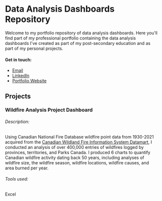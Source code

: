 # Data Analysis Dashboards Repository
Welcome to my portfolio repository of data analysis dashboards. Here you'll find part of my professional portfolio containing the data analysis dashboards I've created as part of my post-secondary education and as part of my personal projects. 
#### Get in touch:
- [Email](mailto:maddy.h.kendall@gmail.com)
- [LinkedIn](https://www.linkedin.com/in/madison-kendall-24aa8917a/)
- [Portfolio Website](https://m-hkendall.github.io/)
## Projects
### Wildfire Analysis Project Dashboard
###### Description: 
Using Canadian National Fire Database wildfire point data from 1930-2021 acquired from the [Canadian Wildland Fire Information System Datamart](https://cwfis.cfs.nrcan.gc.ca/datamart), I conducted an analysis of over 400,000 entries of wildfires logged by provinces, territories, and Parks Canada. I produced 6 charts to quantify Canadian wildfire activity dating back 50 years, including analyses of wildfire size, the wildfire season, wildfire locations, wildfire causes, and area burned per year.
###### Tools used:
Excel
